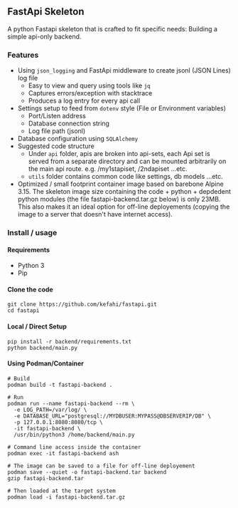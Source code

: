 ## FastApi Skeleton

A python Fastapi skeleton that is crafted to fit specific needs: Building a simple api-only backend. 

### Features

- Using `json_logging` and FastApi middleware to create jsonl (JSON Lines) log file 
  - Easy to view and query using tools like `jq`
  - Captures errors/exception with stacktrace
  - Produces a log entry for every api call
- Settings setup to feed from `dotenv` style (File or Environment variables) 
  - Port/Listen address
  - Database connection string
  - Log file path (jsonl)
- Database configuration using `SQLAlchemy`
- Suggested code structure
  - Under `api` folder, apis are broken into api-sets, each Api set is served from a separate directory and can be mounted arbitrarily on the main api route. e.g. /my1stapiset, /2ndapiset ...etc.
  - `utils` folder contains common code like settings, db models ...etc.
- Optimized / small footprint container image based on barebone Alpine 3.15. The skeleton image size containing the code + python + depdedent python modules (the file fastapi-backend.tar.gz below) is only 23MB. This also makes it an ideal option for off-line deployements (copying the image to a server that doesn't have internet access). 

### Install / usage

#### Requirements

- Python 3
- Pip

#### Clone the code

```
git clone https://github.com/kefahi/fastapi.git
cd fastapi
```

#### Local / Direct Setup

```
pip install -r backend/requirements.txt
python backend/main.py
```

#### Using Podman/Container

```
# Build
podman build -t fastapi-backend .

# Run 
podman run --name fastapi-backend --rm \
  -e LOG_PATH=/var/log/ \
  -e DATABASE_URL="postgresql://MYDBUSER:MYPASS@DBSERVERIP/DB" \
  -p 127.0.0.1:8080:8080/tcp \
  -it fastapi-backend \
  /usr/bin/python3 /home/backend/main.py
  
# Command line access inside the container
podman exec -it fastapi-backend ash

# The image can be saved to a file for off-line deployement
podman save --quiet -o fastapi-backend.tar backend
gzip fastapi-backend.tar

# Then loaded at the target system
podman load -i fastapi-backend.tar.gz
```


